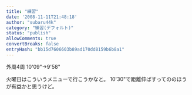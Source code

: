 ```yaml
---
title: "練習"
date: '2008-11-11T21:48:18'
author: "subaru44k"
category: "練習(デフォルト)"
status: "publish"
allowComments: true
convertBreaks: false
entryHash: "bb15d7606603b89ad170dd8159b6b8a1"
---
```

外周4周
10'09"→9'58"

火曜日はこういうメニューで行こうかなと。
10'30"で距離伸ばすってののほうが有益かと思うけど。
